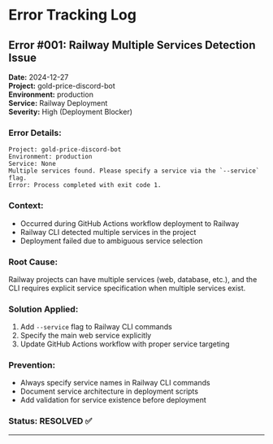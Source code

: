 # Error Tracking Log

## Error #001: Railway Multiple Services Detection Issue

**Date:** 2024-12-27  
**Project:** gold-price-discord-bot  
**Environment:** production  
**Service:** Railway Deployment  
**Severity:** High (Deployment Blocker)

### Error Details:
```
Project: gold-price-discord-bot
Environment: production
Service: None
Multiple services found. Please specify a service via the `--service` flag.
Error: Process completed with exit code 1.
```

### Context:
- Occurred during GitHub Actions workflow deployment to Railway
- Railway CLI detected multiple services in the project
- Deployment failed due to ambiguous service selection

### Root Cause:
Railway projects can have multiple services (web, database, etc.), and the CLI requires explicit service specification when multiple services exist.

### Solution Applied:
1. Add `--service` flag to Railway CLI commands
2. Specify the main web service explicitly
3. Update GitHub Actions workflow with proper service targeting

### Prevention:
- Always specify service names in Railway CLI commands
- Document service architecture in deployment scripts
- Add validation for service existence before deployment

### Status: RESOLVED ✅

--- 